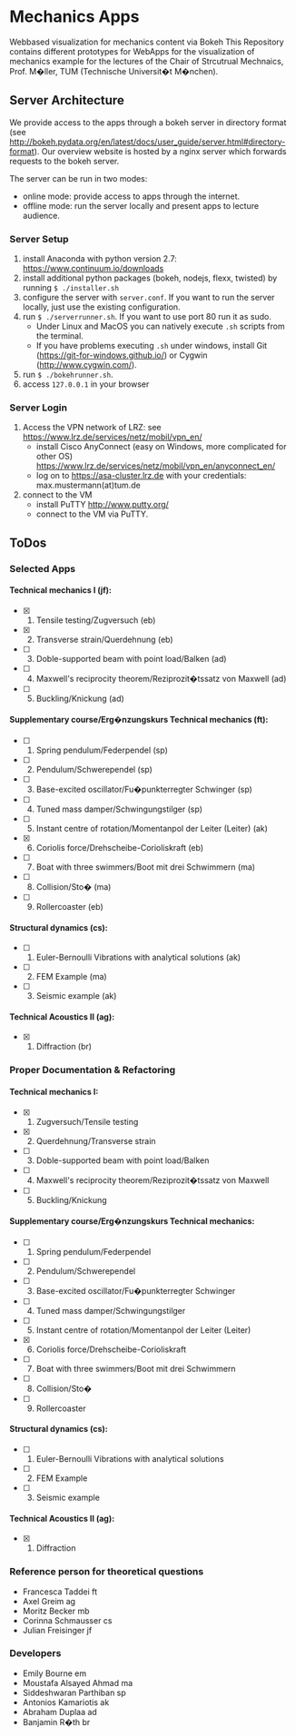 # Mechanics Apps
Webbased visualization for mechanics content via Bokeh
This Repository contains different prototypes for WebApps for the visualization of mechanics example for the lectures of the Chair of Strcutrual Mechnaics, Prof. M�ller, TUM (Technische Universit�t M�nchen).

## Server Architecture

We provide access to the apps through a bokeh server in directory format (see http://bokeh.pydata.org/en/latest/docs/user_guide/server.html#directory-format). Our overview website is hosted by a nginx server which forwards requests to the bokeh server.

The server can be run in two modes:

* online mode: provide access to apps through the internet.
* offline mode: run the server locally and present apps to
lecture audience.

### Server Setup

1. install Anaconda with python version 2.7: https://www.continuum.io/downloads
2. install additional python packages (bokeh, nodejs, flexx, twisted) by running ```$ ./installer.sh```
3. configure the server with ```server.conf```. If you want to run the server locally, just use the existing configuration.
4. run ```$ ./serverrunner.sh```. If you want to use port 80 run it as sudo.
    * Under Linux and MacOS you can natively execute ```.sh``` scripts from the terminal.
    * If you have problems executing ```.sh``` under windows, install Git (https://git-for-windows.github.io/) or Cygwin (http://www.cygwin.com/).
5. run ```$ ./bokehrunner.sh```.
6. access ```127.0.0.1``` in your browser

### Server Login

1. Access the VPN network of LRZ: see https://www.lrz.de/services/netz/mobil/vpn_en/
    * install Cisco AnyConnect (easy on Windows, more complicated for other OS)
https://www.lrz.de/services/netz/mobil/vpn_en/anyconnect_en/
    * log on to
https://asa-cluster.lrz.de with your credentials: max.mustermann(at)tum.de
2. connect to the VM
    * install PuTTY http://www.putty.org/
    * connect to the VM via PuTTY.

## ToDos
### Selected Apps

#### Technical mechanics I (jf):
- [x] 1) Tensile testing/Zugversuch (eb)
- [x] 2) Transverse strain/Querdehnung (eb)
- [ ] 3) Doble-supported beam with point load/Balken (ad)
- [ ] 4) Maxwell's reciprocity theorem/Reziprozit�tssatz von Maxwell (ad)
- [ ] 5) Buckling/Knickung (ad)

#### Supplementary course/Erg�nzungskurs Technical mechanics (ft):
- [ ] 1) Spring pendulum/Federpendel (sp)
- [ ] 2) Pendulum/Schwerependel (sp)
- [ ] 3) Base-excited oscillator/Fu�punkterregter Schwinger (sp)
- [ ] 4) Tuned mass damper/Schwingungstilger (sp)
- [ ] 5) Instant centre of rotation/Momentanpol der Leiter (Leiter) (ak)
- [x] 6) Coriolis force/Drehscheibe-Corioliskraft (eb)
- [ ] 7) Boat with three swimmers/Boot mit drei Schwimmern (ma)
- [ ] 8) Collision/Sto� (ma)
- [ ] 9) Rollercoaster (eb)

#### Structural dynamics (cs):
- [ ] 1) Euler-Bernoulli Vibrations with analytical solutions (ak)
- [ ] 2) FEM Example (ma)
- [ ] 3) Seismic example (ak)


#### Technical Acoustics II (ag):
- [x] 1) Diffraction (br)

### Proper Documentation & Refactoring

#### Technical mechanics I:
- [x] 1) Zugversuch/Tensile testing
- [x] 2) Querdehnung/Transverse strain
- [ ] 3) Doble-supported beam with point load/Balken
- [ ] 4) Maxwell's reciprocity theorem/Reziprozit�tssatz von Maxwell
- [ ] 5) Buckling/Knickung

#### Supplementary course/Erg�nzungskurs Technical mechanics:
- [ ] 1) Spring pendulum/Federpendel
- [ ] 2) Pendulum/Schwerependel
- [ ] 3) Base-excited oscillator/Fu�punkterregter Schwinger
- [ ] 4) Tuned mass damper/Schwingungstilger
- [ ] 5) Instant centre of rotation/Momentanpol der Leiter (Leiter)
- [x] 6) Coriolis force/Drehscheibe-Corioliskraft
- [ ] 7) Boat with three swimmers/Boot mit drei Schwimmern
- [ ] 8) Collision/Sto�
- [ ] 9) Rollercoaster

#### Structural dynamics (cs):
- [ ] 1) Euler-Bernoulli Vibrations with analytical solutions
- [ ] 2) FEM Example
- [ ] 3) Seismic example

#### Technical Acoustics II (ag):
- [x] 1) Diffraction

### Reference person for theoretical questions
- Francesca Taddei ft
- Axel Greim ag
- Moritz Becker mb
- Corinna Schmausser cs
- Julian Freisinger jf

### Developers
- Emily Bourne em
- Moustafa Alsayed Ahmad ma
- Siddeshwaran Parthiban sp
- Antonios Kamariotis ak
- Abraham Duplaa ad
- Banjamin R�th br
